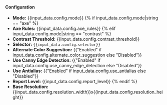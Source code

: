 #### Configuration
- **Mode:** {{input_data.config.mode}}
{% if input_data.config.mode|string == "axe" %}
- **Axe Rules:** {{input_data.config.axe_rules}}
{% elif input_data.config.mode|string == "contrast" %}
- **Contrast Threshold:** {{input_data.config.contrast_threshold}}
- **Selector:** `{{input_data.config.selector}}`
- **Alternate Color Suggestion:** {{"Enabled" if input_data.config.alternate_color_suggestion else "Disabled"}}
- **Use Canny Edge Detection:** {{"Enabled" if input_data.config.use_canny_edge_detection else "Disabled"}}
- **Use Antialias:** {{"Enabled" if input_data.config.use_antialias else "Disabled"}}
- **Report Level:** {{input_data.config.report_level}}
{% endif %}
- **Base Resolution:** {{input_data.config.resolution_width}}x{{input_data.config.resolution_height}}
